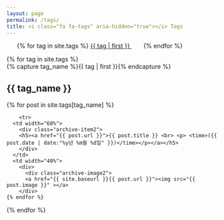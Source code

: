 ```yaml
---
layout: page
permalink: /tags/
title: <i class="fa fa-tags" aria-hidden="true"></i> Tags
---
```



<ul class="tag-cloud">
{% for tag in site.tags %}
  <span style="font-size: {{ tag | last | size | times:5 | plus: 70  }}%">
    <a href="#{{ tag | first | slugize }}">
      {{ tag | first }}
    </a> &nbsp;&nbsp;&nbsp;&nbsp;&nbsp;&nbsp;
  </span>
{% endfor %}
</ul>

<table>
<div id="archives">
{% for tag in site.tags %}
  <div class="archive-group">
    {% capture tag_name %}{{ tag | first }}{% endcapture %}
    <h2 id="#{{ tag_name | slugize }}"><i class="fa fa-tags" aria-hidden="true"></i> {{ tag_name }}</h2>
    <a name="{{ tag_name | slugize }}"></a>
    {% for post in site.tags[tag_name] %}

        <tr>
      <td width="60%">
        <div class="archive-item2">
        <h5><a href="{{ post.url }}">{{ post.title }} <br> <p> <time>({{ post.date | date:"%y년 %m월 %d일" }})</time></p></a></h5>
        </div>
      </td>
      <td width="40%">
        <div>
          <div class="archive-image2">
          <a href="{{ site.baseurl }}{{ post.url }}"><img src="{{ post.image }}" ></a>
        </div>
    {% endfor %}
  </div>
{% endfor %}
</div>
